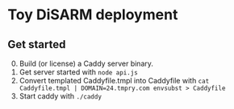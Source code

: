 # Toy DiSARM deployment

## Get started

0. Build (or license) a Caddy server binary.
1. Get server started with `node api.js`
2. Convert templated Caddyfile.tmpl into Caddyfile with `cat Caddyfile.tmpl | DOMAIN=24.tmpry.com envsubst > Caddyfile`
3. Start caddy with `./caddy`